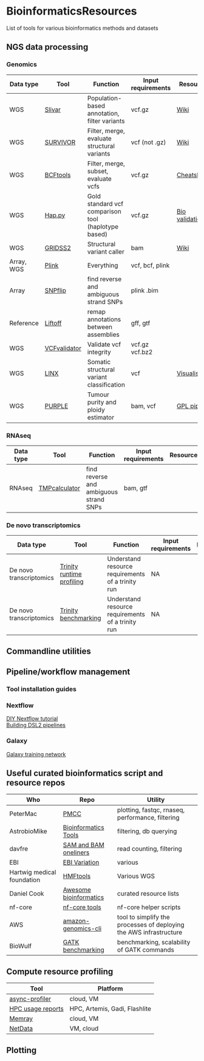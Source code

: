 # BioinformaticsResources
List of tools for various bioinformatics methods and datasets

## NGS data processing
### Genomics 

|Data type|Tool                                                  |Function                                    |Input requirements|Resources                                              |
|---------|------------------------------------------------------|--------------------------------------------|------------------|-------------------------------------------------------|
|WGS      |[Slivar](https://github.com/brentp/slivar)            |Population-based annotation, filter variants|vcf.gz            |[Wiki](https://github.com/brentp/slivar/wiki)          |
|WGS      |[SURVIVOR](https://github.com/fritzsedlazeck/SURVIVOR)|Filter, merge, evaluate structural variants |vcf (not .gz)     |[Wiki](https://github.com/fritzsedlazeck/SURVIVOR/wiki)|
|WGS      |[BCFtools](https://samtools.github.io/bcftools/bcftools.html)|Filter, merge, subset, evaluate vcfs |vcf.gz     |[Cheatsheet](https://gist.github.com/elowy01/93922762e131d7abd3c7e8e166a74a0b)|
|WGS      |[Hap.py](https://github.com/Illumina/hap.py)|Gold standard vcf comparison tool (haplotype based) |vcf.gz     |[Bio validation](https://github.com/Sydney-Informatics-Hub/GermlineShortV_biovalidation)|
|WGS      |[GRIDSS2](https://github.com/PapenfussLab/gridss)            |Structural variant caller |bam           |[Wiki](https://github.com/PapenfussLab/gridss/wiki/Somatic-Filtering)          |
|Array, WGS      |[Plink](https://www.cog-genomics.org/plink2/)            |Everything |vcf, bcf, plink     ||
|Array      |[SNPflip](https://github.com/biocore-ntnu/snpflip)            |find reverse and ambiguous strand SNPs |plink .bim     ||
|Reference      |[Liftoff](https://github.com/agshumate/Liftoff)            |remap annotations between assemblies |gff, gtf   ||
|WGS|[VCFvalidator](https://github.com/EBIvariation/vcf-validator)|Validate vcf integrity|vcf.gz vcf.bz2||
|WGS|[LINX](https://github.com/hartwigmedical/hmftools)|Somatic structural variant classification|vcf|[Visualisation](https://github.com/hartwigmedical/hmftools/blob/master/linx/README_VIS.md)|
|WGS|[PURPLE](https://github.com/hartwigmedical/hmftools/blob/master/purple/README.md)|Tumour purity and ploidy estimator|bam, vcf|[GPL pipeline](https://github.com/hartwigmedical/gridss-purple-linx)|

### RNAseq
|Data type|Tool                                                  |Function                                    |Input requirements|Resources                                              |
|---------|------------------------------------------------------|--------------------------------------------|------------------|-------------------------------------------------------|
|RNAseq      |[TMPcalculator](https://github.com/ncbi/TPMCalculator)            |find reverse and ambiguous strand SNPs |bam, gtf   ||



### De novo transcriptomics
|Data type|Tool                                                  |Function                                    |Input requirements|Resources                                              |
|---------|------------------------------------------------------|--------------------------------------------|------------------|-------------------------------------------------------|
|De novo transcriptomics      |[Trinity runtime profiling](https://github.com/trinityrnaseq/trinityrnaseq/wiki/Trinity-Runtime-Profiling)            |Understand resource requirements of a trinity run |NA ||
|De novo transcriptomics      |[Trinity benchmarking](https://trinityrnaseq.github.io/performance/benchmark.html#)            |Understand resource requirements of a trinity run |NA ||

## Commandline utilities 

## Pipeline/workflow management 
### Tool installation guides
### Nextflow
[DIY Nextflow tutorial](https://sateeshperi.github.io/nextflow_varcal/nextflow/)   
[Building DSL2 pipelines](https://antunderwood.gitlab.io/bioinformant-blog/posts/building_a_dsl2_pipeline_in_nextflow/)   

### Galaxy
[Galaxy training network](https://training.galaxyproject.org/training-material/)  

## Useful curated bioinformatics script and resource repos 

|Who|Repo                                                  |Utility                                     |
|---|------------------------------------------------------|--------------------------------------------|
|PeterMac|[PMCC](https://github.com/PMCC-BioinformaticsCore/scripts)|plotting, fastqc, rnaseq, performance, filtering|
|AstrobioMike|[Bioinformatics Tools](https://github.com/AstrobioMike/bit)|filtering, db querying|
|davfre|[SAM and BAM oneliners](https://gist.github.com/davfre/8596159) |read counting, filtering|
|EBI|[EBI Variation](https://github.com/EBIvariation)|various|
|Hartwig medical foundation | [HMFtools](https://github.com/hartwigmedical/hmftools)|Various WGS|
|Daniel Cook|[Awesome bioinformatics](https://github.com/danielecook/Awesome-Bioinformatics)|curated resource lists|
|nf-core|[nf-core tools](https://github.com/nf-core/tools)|nf-core helper scripts|
|AWS|[amazon-genomics-cli](https://github.com/aws/amazon-genomics-cli)|tool to simplify the processes of deploying the AWS infrastructure|
|BioWulf|[GATK benchmarking](https://hpc.nih.gov/training/gatk_tutorial/)|benchmarking, scalability of GATK commands|

## Compute resource profiling

|Tool|Platform                                              |
|----|------------------------------------------------------|
|[async-profiler](https://github.com/jvm-profiling-tools/async-profiler)|cloud, VM                                             |
|[HPC usage reports](https://github.com/Sydney-Informatics-Hub/HPC_usage_reports)|HPC, Artemis, Gadi, Flashlite   |
|[Memray](https://github.com/bloomberg/memray) |cloud, VM|
|[NetData](https://github.com/netdata/netdata)|VM, cloud|


## Plotting 
